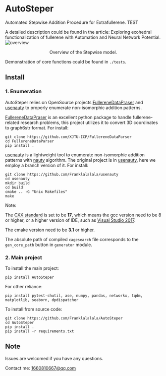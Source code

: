 # AutoSteper
Automated Stepwise Addition Procedure for Extrafullerene. TEST

A detailed description could be found in the article: Exploring exohedral functionalization of fullerene with Automation and Neural Network Potential. ![overview](./overview.png)

<center>Overview of the Stepwise model.</center>

Demonstration of core functions could be found in `./tests`.

## Install

### 1. Enumeration

AutoSteper relies on OpenSource projects [FullereneDataPraser](https://github.com/XJTU-ICP/FullereneDataParser) and [usenauty](https://github.com/Franklalalala/usenauty) to properly enumerate non-isomorphic addition patterns.

[FullereneDataPraser](https://github.com/XJTU-ICP/FullereneDataParser) is an excellent python package to handle fullerene-related research problems, this project utilizes it to convert 3D coordinates to graph6str format. For install:

```
git clone https://github.com/XJTU-ICP/FullereneDataParser
cd FullereneDataParser
pip install .
```

[usenauty](https://github.com/Franklalalala/usenauty) is a lightweight tool to enumerate non-isomorphic addition patterns with [nauty](https://doi.org/10.1016/j.cpc.2020.107206) algorithm. The original project is in [usenauty](https://github.com/saltball/usenauty), here we employ a branch version of it. For install:

```
git clone https://github.com/Franklalalala/usenauty
cd usenauty
mkdir build
cd build
cmake .. -G "Unix Makefiles"
make
```

Note: 

The [CXX standard](https://en.wikipedia.org/wiki/C%2B%2B17) is set to be **17**, which means the gcc version need to be 8 or higher, or a higher version of IDE, such as [Visual Studio 2017](https://en.wikipedia.org/wiki/Microsoft_Visual_Studio#2017). 

The cmake version need to be **3.1** or higher.

The absolute path of compiled `cagesearch` file corresponds to the `gen_core_path` button in `generator` module.

### 2. Main project

To install the main project:

```
pip install AutoSteper
```

For other reliance:

```
pip install pytest-shutil, ase, numpy, pandas, networkx, tqdm, matplotlib, seaborn, dpdispatcher
```

To install from source code:

```
git clone https://github.com/Franklalalala/AutoSteper
cd AutoSteper
pip install .
pip install -r requirements.txt
```

## Note

Issues are welcomed if you have any questions.

Contact me: 1660810667@qq.com
